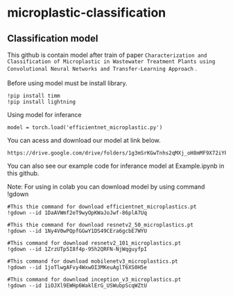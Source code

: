 # microplastic-classification
## Classification model 

This github is contain model after train of paper  `Characterization and Classification of Microplastic in Wastewater Treatment Plants using Convolutional Neural Networks and Transfer-Learning Approach` . 
<br />
<br />
Before using model must be install library.
```
!pip install timm
!pip install lightning
```
Using model for inferance 
```
model = torch.load('efficientnet_microplastic.py')
```

You can acess and download our model at link below. 
```
https://drive.google.com/drive/folders/1g3mSrKGwTnhs2qMXj_oH8mMF9X72iYFT
```
You can also see our example code for inferance model at Example.ipynb in this github. 

Note: 
For using in colab you can download model by using command !gdown

```
#This thie command for download efficientnet_microplastics.pt
!gdown --id 1DaAVWmf2eT9wyOpKWaJoJwf-86plA7Uq
```

```
#This thie command for download resnetv2_50_microplastics.pt
!gdown --id 1Ny4V0wPQpfGGwY1DS49CEra6gcbE7WYU
```

```
#This command for download resnetv2_101_microplastics.pt
!gdown --id 1ZrzUTp5I8f4p-95h2QRFN-NjWqguyfpI
```

```
#This command for download mobilenetv3_microplastics.pt
!gdown --id 1joTlwgAFvy4WxwOI3MKeuAglT6XS0H5e
```

```
#This command for download inception_v3_microplastics.pt
!gdown --id 1iOJXl9EWHp6WaklErG_USWubpScqWZtU
```
